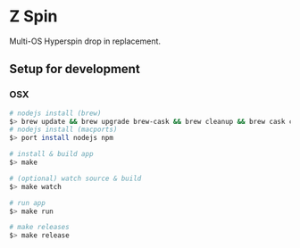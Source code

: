 # Z Spin

Multi-OS Hyperspin drop in replacement.


## Setup for development
### OSX

```bash
# nodejs install (brew)
$> brew update && brew upgrade brew-cask && brew cleanup && brew cask cleanup
# nodejs install (macports)
$> port install nodejs npm

# install & build app
$> make

# (optional) watch source & build
$> make watch

# run app
$> make run

# make releases
$> make release
```
